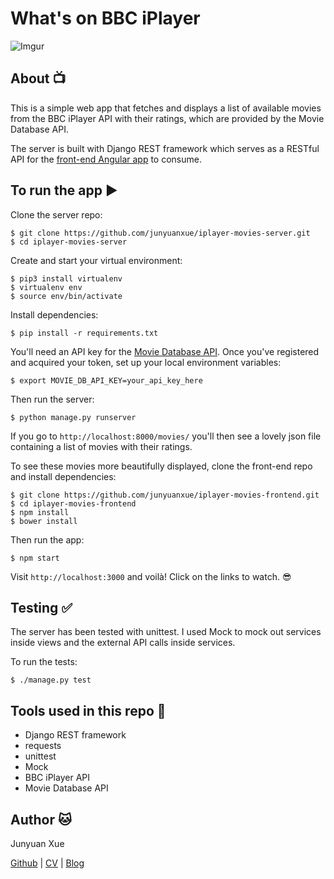 # What's on BBC iPlayer

![Imgur](http://i.imgur.com/4TWmGc6.png)

## About :tv:

This is a simple web app that fetches and displays a list of available movies from the BBC iPlayer API with their ratings, which are provided by the Movie Database API.

The server is built with Django REST framework which serves as a RESTful API for the [front-end Angular app](https://github.com/junyuanxue/iplayer-movies-frontend) to consume.

## To run the app :arrow_forward:

Clone the server repo:
```
$ git clone https://github.com/junyuanxue/iplayer-movies-server.git
$ cd iplayer-movies-server
```
Create and start your virtual environment:
```
$ pip3 install virtualenv
$ virtualenv env
$ source env/bin/activate
```
Install dependencies:
```
$ pip install -r requirements.txt
```

You'll need an API key for the [Movie Database API](https://www.themoviedb.org/documentation/api). Once you've registered and acquired your token, set up your local environment variables:
```
$ export MOVIE_DB_API_KEY=your_api_key_here
```
Then run the server:
```
$ python manage.py runserver
```
If you go to `http://localhost:8000/movies/` you'll then see a lovely json file containing a list of movies with their ratings.

To see these movies more beautifully displayed, clone the front-end repo and install dependencies:
```
$ git clone https://github.com/junyuanxue/iplayer-movies-frontend.git
$ cd iplayer-movies-frontend
$ npm install
$ bower install
```
Then run the app:
```
$ npm start
```
Visit `http://localhost:3000` and voilà! Click on the links to watch. :sunglasses:


## Testing :white_check_mark:

The server has been tested with unittest. I used Mock to mock out services inside views and the external API calls inside services.

To run the tests:
```
$ ./manage.py test
```

## Tools used in this repo :wrench:
* Django REST framework
* requests
* unittest
* Mock
* BBC iPlayer API
* Movie Database API

## Author :cat:
Junyuan Xue

[Github](https://github.com/junyuanxue)
| [CV](https://github.com/junyuanxue/cv)
| [Blog](https://spinningcodes.wordpress.com/)

